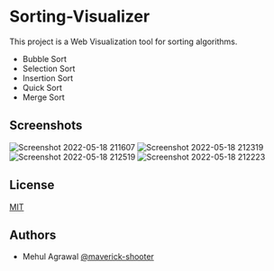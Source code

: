 # Sorting-Visualizer

This project is a Web Visualization tool for sorting algorithms.

- Bubble Sort
- Selection Sort
- Insertion Sort
- Quick Sort
- Merge Sort

## Screenshots
![Screenshot 2022-05-18 211607](https://user-images.githubusercontent.com/76998222/169091787-288388e2-cc80-4162-b990-898e651c4ee8.png)
![Screenshot 2022-05-18 212319](https://user-images.githubusercontent.com/76998222/169091781-f647cb56-2a54-4029-9769-7bc6b37ddc95.png)
![Screenshot 2022-05-18 212519](https://user-images.githubusercontent.com/76998222/169091784-baa7f5af-1df4-4d8f-8887-96314e928d70.png)
![Screenshot 2022-05-18 212223](https://user-images.githubusercontent.com/76998222/169091774-f8245986-7cbd-4c79-9ffd-f54f153706ba.png)

## License

[MIT](https://choosealicense.com/licenses/mit/)

## Authors

- Mehul Agrawal [@maverick-shooter](https://github.com/maverick-shooter)
